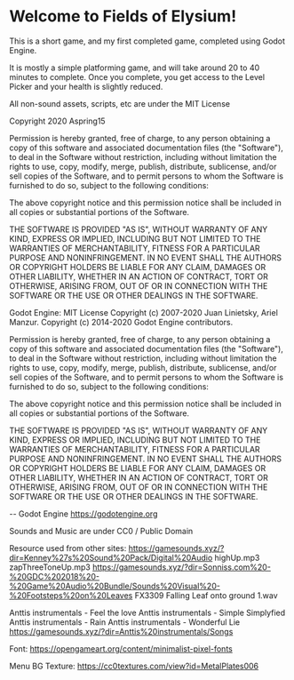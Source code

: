 # Welcome to Fields of Elysium!

This is a short game, and my first completed game, completed using Godot Engine.

It is mostly a simple platforming game, and will take around 20 to 40 minutes to complete. Once you complete, you get access to the Level Picker and your health is slightly reduced. 


All non-sound assets, scripts, etc are under the MIT License

Copyright 2020 Aspring15

Permission is hereby granted, free of charge, to any person obtaining a copy of this software and associated documentation files (the "Software"), to deal in the Software without restriction, including without limitation the rights to use, copy, modify, merge, publish, distribute, sublicense, and/or sell copies of the Software, and to permit persons to whom the Software is furnished to do so, subject to the following conditions:

The above copyright notice and this permission notice shall be included in all copies or substantial portions of the Software.

THE SOFTWARE IS PROVIDED "AS IS", WITHOUT WARRANTY OF ANY KIND, EXPRESS OR IMPLIED, INCLUDING BUT NOT LIMITED TO THE WARRANTIES OF MERCHANTABILITY, FITNESS FOR A PARTICULAR PURPOSE AND NONINFRINGEMENT. IN NO EVENT SHALL THE AUTHORS OR COPYRIGHT HOLDERS BE LIABLE FOR ANY CLAIM, DAMAGES OR OTHER LIABILITY, WHETHER IN AN ACTION OF CONTRACT, TORT OR OTHERWISE, ARISING FROM, OUT OF OR IN CONNECTION WITH THE SOFTWARE OR THE USE OR OTHER DEALINGS IN THE SOFTWARE.

Godot Engine: MIT License
Copyright (c) 2007-2020 Juan Linietsky, Ariel Manzur.
Copyright (c) 2014-2020 Godot Engine contributors.

Permission is hereby granted, free of charge, to any person obtaining a copy
of this software and associated documentation files (the "Software"), to deal
in the Software without restriction, including without limitation the rights
to use, copy, modify, merge, publish, distribute, sublicense, and/or sell
copies of the Software, and to permit persons to whom the Software is
furnished to do so, subject to the following conditions:

The above copyright notice and this permission notice shall be included in all
copies or substantial portions of the Software.

THE SOFTWARE IS PROVIDED "AS IS", WITHOUT WARRANTY OF ANY KIND, EXPRESS OR
IMPLIED, INCLUDING BUT NOT LIMITED TO THE WARRANTIES OF MERCHANTABILITY,
FITNESS FOR A PARTICULAR PURPOSE AND NONINFRINGEMENT. IN NO EVENT SHALL THE
AUTHORS OR COPYRIGHT HOLDERS BE LIABLE FOR ANY CLAIM, DAMAGES OR OTHER
LIABILITY, WHETHER IN AN ACTION OF CONTRACT, TORT OR OTHERWISE, ARISING FROM,
OUT OF OR IN CONNECTION WITH THE SOFTWARE OR THE USE OR OTHER DEALINGS IN THE
SOFTWARE.

-- Godot Engine <https://godotengine.org>


Sounds and Music are under CC0 / Public Domain

Resource used from other sites:
https://gamesounds.xyz/?dir=Kenney%27s%20Sound%20Pack/Digital%20Audio
highUp.mp3
zapThreeToneUp.mp3
https://gamesounds.xyz/?dir=Sonniss.com%20-%20GDC%202018%20-%20Game%20Audio%20Bundle/Sounds%20Visual%20-%20Footsteps%20on%20Leaves
FX3309 Falling Leaf onto ground 1.wav

Anttis instrumentals - Feel the love
Anttis instrumentals - Simple Simplyfied
Anttis instrumentals - Rain
Anttis instrumentals - Wonderful Lie
https://gamesounds.xyz/?dir=Anttis%20instrumentals/Songs

Font:
https://opengameart.org/content/minimalist-pixel-fonts

Menu BG Texture:
https://cc0textures.com/view?id=MetalPlates006
